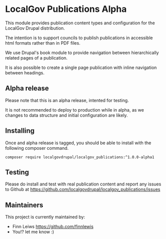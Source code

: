 # LocalGov Publications Alpha

This module provides publication content types and configuration for the LocalGov Drupal distribution.

The intention is to support councils to publish publications in accessible html formats rather than in PDF files.

We use Drupal's book module to provide navigation between hierarchically related pages of a publication.

It is also possible to create a single page publication with inline navigation between headings. 

## Alpha release

Please note that this is an alpha release, intented for testing. 

It is not recommended to deploy to production while in alpha, as we changes to data structure and initial configuration are likely. 

## Installing

Once and alpha release is tagged, you should be able to install with the following composer command.

```
composer require localgovdrupal/localgov_publications:^1.0.0-alpha1
```

## Testing

Please do install and test with real publication content and report any issues to Github at https://github.com/localgovdrupal/localgov_publications/issues

## Maintainers 

This project is currently maintained by: 

 - Finn Leiws https://github.com/finnlewis
 - You!? let me know :)
